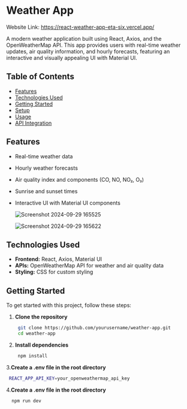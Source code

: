 # Weather App

Website Link: https://react-weather-app-eta-six.vercel.app/ <!-- Replace with your logo if you have one -->

A modern weather application built using React, Axios, and the OpenWeatherMap API. This app provides users with real-time weather updates, air quality information, and hourly forecasts, featuring an interactive and visually appealing UI with Material UI.

## Table of Contents

- [Features](#features)
- [Technologies Used](#technologies-used)
- [Getting Started](#getting-started)
- [Setup](#setup)
- [Usage](#usage)
- [API Integration](#api-integration)


## Features

- Real-time weather data
- Hourly weather forecasts
- Air quality index and components (CO, NO, NO₂, O₃)
- Sunrise and sunset times
- Interactive UI with Material UI components

  ![Screenshot 2024-09-29 165525](https://github.com/user-attachments/assets/5c5fece6-d16c-402b-88d5-03642b44852e)

  
  ![Screenshot 2024-09-29 165622](https://github.com/user-attachments/assets/b92de3b1-7092-446c-8516-17c49ccd641a)




## Technologies Used

- **Frontend:** React, Axios, Material UI
- **APIs:** OpenWeatherMap API for weather and air quality data
- **Styling:** CSS for custom styling

## Getting Started

To get started with this project, follow these steps:

1. **Clone the repository**
   ```bash
    git clone https://github.com/yourusername/weather-app.git
    cd weather-app
   ```

2. **Install dependencies**
   ```bash
    npm install
   ```
   
3.**Create a .env file in the root directory**
   ```bash
    REACT_APP_API_KEY=your_openweathermap_api_key
   ```

4.**Create a .env file in the root directory**
   ```bash
     npm run dev
   ```

